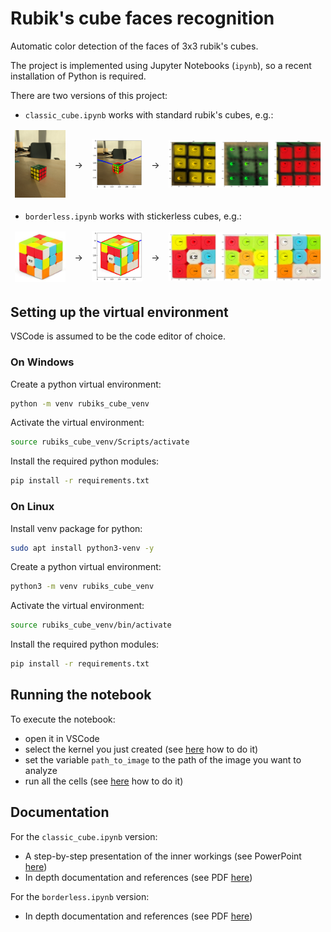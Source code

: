 # Rubik's cube faces recognition
Automatic color detection of the faces of 3x3 rubik's cubes.

The project is implemented using Jupyter Notebooks (`ipynb`), so a recent installation of Python is required.

<style>
table {
    border-collapse: collapse;
}
table, th, td {
   border: none;
}
blockquote {
    border-left: none;
    padding-left: 10px;
}
</style>

There are two versions of this project:
- `classic_cube.ipynb` works with standard rubik's cubes, e.g.:
<table>
<thead>
  <tr>
    <td><img src="Classification/real_cube3.jpg" width="200" /></td>
    <td>→</td>
    <td><img src="Classification/Output/real_cube3_id.png" width="200" /></td>
    <td>→</td>
    <td><img src="Classification/Output/real_cube3_out.png" width="600" /></td>
  </tr>
</thead>
</table>  

- `borderless.ipynb` works with stickerless cubes, e.g.:
<table>
<thead>
  <tr>
    <td><img src="Classification2/border1.jpeg" width="200"/></td>
    <td>→</td>
    <td><img src="Classification2/Output/border1_id.png" width="200" /></td>
    <td>→</td>
    <td><img src="Classification2/Output/border1_out.png" width="600" /></td>
  </tr>
</thead>
</table>


## Setting up the virtual environment

VSCode is assumed to be the code editor of choice.

### On Windows

Create a python virtual environment:
```bash
python -m venv rubiks_cube_venv
```

Activate the virtual environment:
```bash
source rubiks_cube_venv/Scripts/activate
```

Install the required python modules:
```bash
pip install -r requirements.txt
```


### On Linux
Install venv package for python:
```bash
sudo apt install python3-venv -y
```

Create a python virtual environment:
```bash
python3 -m venv rubiks_cube_venv
```

Activate the virtual environment:
```bash
source rubiks_cube_venv/bin/activate
```

Install the required python modules:
```bash
pip install -r requirements.txt
```

## Running the notebook

To execute the notebook:
- open it in VSCode
- select the kernel you just created (see [here](https://code.visualstudio.com/docs/datascience/jupyter-notebooks#_create-or-open-a-jupyter-notebook) how to do it)
- set the variable `path_to_image` to the path of the image you want to analyze
- run all the cells (see [here](https://code.visualstudio.com/docs/datascience/jupyter-notebooks#_running-cells) how to do it)

## Documentation

For the `classic_cube.ipynb` version:
- A step-by-step presentation of the inner workings (see PowerPoint [here](classic_cube_presentation.pdf))
- In depth documentation and references (see PDF [here](classic_cube_documentation.pdf))

For the `borderless.ipynb` version:
- In depth documentation and references (see PDF [here]([borderless_documentation.pdf))
